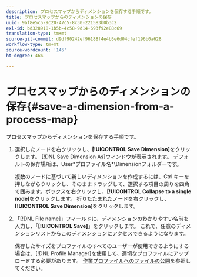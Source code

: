 ```yaml
---
description: プロセスマップからディメンションを保存する手順です。
title: プロセスマップからのディメンションの保存
uuid: 9af8e5c5-9c20-47c5-8c30-221583b0b3c2
exl-id: bd328918-1b5b-4c58-9d14-693f92e88c69
translation-type: tm+mt
source-git-commit: d9df90242ef96188f4e4b5e6d04cfef196b0a628
workflow-type: tm+mt
source-wordcount: '145'
ht-degree: 46%

---
```


# プロセスマップからのディメンションの保存{#save-a-dimension-from-a-process-map}

プロセスマップからディメンションを保存する手順です。

1. 選択したノードを右クリックし、**[!UICONTROL Save Dimension]**&#x200B;をクリックします。 [!DNL Save Dimension As]ウィンドウが表示されます。 デフォルトの保存場所は、User\*プロファイル名*\Dimensionフォルダーです。

   複数のノードに基づいて新しいディメンションを作成するには、Ctrl キーを押しながらクリックし、そのままドラッグして、選択する項目の周りを四角で囲みます。ボックスを右クリックし、**[!UICONTROL Collapse to a single node]**&#x200B;をクリックします。 折りたたまれたノードを右クリックし、**[!UICONTROL Save Dimension]**&#x200B;をクリックします。

1. 「[!DNL File name]」フィールドに、ディメンションのわかりやすい名前を入力し、「**[!UICONTROL Save]**」をクリックします。 これで、任意のディメンションリストからこのディメンションにアクセスできるようになります。

   保存したサイズをプロファイルのすべてのユーザーが使用できるようにする場合は、[!DNL Profile Manager]を使用して、適切なプロファイルにアップロードする必要があります。 [作業プロファイルへのファイルの公開](../../../../home/c-get-started/c-admin-intrf/c-prof-mgr/t-pub-files-wkg-prof.md#task-a0106e010c834d16bd60eef4721b6af9)を参照してください。
